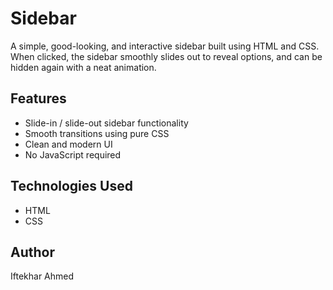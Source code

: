 # Sidebar

A simple, good-looking, and interactive sidebar built using HTML and CSS. When clicked, the sidebar smoothly slides out to reveal options, and can be hidden again with a neat animation.

##  Features

- Slide-in / slide-out sidebar functionality
- Smooth transitions using pure CSS
- Clean and modern UI
- No JavaScript required

##  Technologies Used

- HTML
- CSS

## Author
Iftekhar Ahmed
